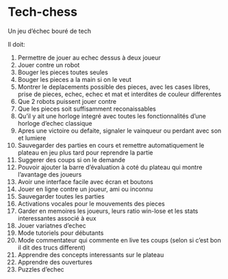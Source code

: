 # Tech-chess

Un jeu d’échec bouré de tech

Il doit:

1. Permettre de jouer au echec dessus à deux joueur
2. Jouer contre un robot
3. Bouger les pieces toutes seules
4. Bouger les pieces a la main si on le veut
5. Montrer le deplacements possible des pieces, avec les cases libres, prise de pieces, echec, echec et mat et interdites de couleur differentes
6. Que 2 robots puissent jouer contre
7. Que les pieces soit suffisamment reconaissables
8. Qu’il y ait une horloge integré avec toutes les fonctionnalités d’une horloge d’echec classique
9. Apres une victoire ou defaite, signaler le vainqueur ou perdant avec son et lumiere
10. Sauvegarder des parties en cours et remettre automatiquement le plateau en jeu plus tard pour reprendre la partie
11. Suggerer des coups si on le demande
12. Pouvoir ajouter la barre d’évaluation à coté du plateau qui montre l’avantage des joueurs
13. Avoir une interface facile avec écran et boutons
14. Jouer en ligne contre un joueur, ami ou inconnu
15. Sauvegarder toutes les parties
16. Activations vocales pour le mouvements des pieces
17. Garder en memoires les joueurs, leurs ratio win-lose et les stats interessantes associé à eux
18. Jouer variatnes d’echec
19. Mode tutoriels pour débutants
20. Mode commentateur qui commente en live tes coups (selon si c’est bon il dit des trucs different)
21. Apprendre des concepts interessants sur le plateau
22. Apprendre des ouvertures
23. Puzzles d’echec




